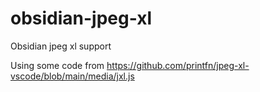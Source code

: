# obsidian-jpeg-xl
Obsidian jpeg xl support

Using some code from
https://github.com/printfn/jpeg-xl-vscode/blob/main/media/jxl.js

  